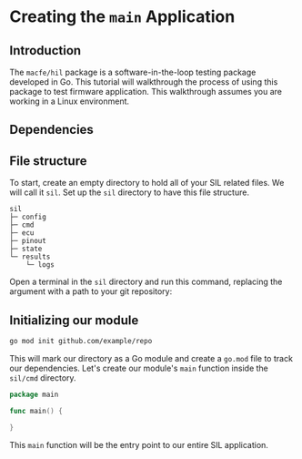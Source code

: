 # Creating the `main` Application

## Introduction

The `macfe/hil` package is a software-in-the-loop testing package developed in Go.
This tutorial will walkthrough the process of using this package to test firmware application. This walkthrough assumes you are working in a Linux environment.

## Dependencies



## File structure

To start, create an empty directory to hold all of your SIL related files. We will call it `sil`. Set up the `sil` directory to have this file structure. 

```
sil
├─ config
├─ cmd
├─ ecu
├─ pinout
├─ state
└─ results
    └─ logs
```

Open a terminal in the `sil` directory and run this command, replacing the argument with a path to your git repository:

## Initializing our module

```bash
go mod init github.com/example/repo
```

This will mark our directory as a Go module and create a `go.mod` file to track our dependencies. Let's create our module's `main` function inside the `sil/cmd` directory. 

```go
package main

func main() {

}
```

This `main` function will be the entry point to our entire SIL application.